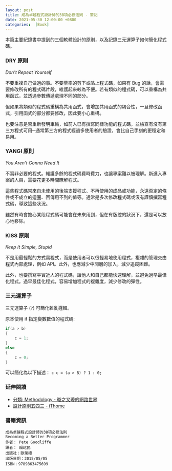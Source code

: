 ```yaml
---
layout: post
title: 成為卓越程式設計師的38項必修法則 - 筆記
date: 2021-05-30 12:00:00 +0800
categories:  [Book]
--- 
```


本篇主要紀錄書中提到的三個軟體設計的原則，以及記錄三元運算子如何簡化程式碼。

### DRY 原則

*Don't Repeat Yourself*

不要重複自己做過的事。不要草率的剪下或貼上程式碼，如果有 Bug 的話，會需要修改所有的程式碼片段，維護起來較為不便。若有類似的程式碼，可以重構為共用函式，並透過參數傳遞處理不同的部分。

但如果將類似的程式碼重構為共用函式，會增加共用函式的耦合性，一旦修改函式，引用函式的部分都要修改，因此要小心重構。

也要注意是否重新發明車輪，如前人已有撰寫同樣功能的程式碼，並檢查有沒有第三方程式可用─通常第三方的程式經過多使用者的驗證，會比自己手刻的更穩定和易用。

### YANGI 原則

*You Aren't Gonna Need It* 

不寫非必要的程式。維護多餘的程式碼費時費力，也讓專案難以被理解。新進入專案的人員，需要花更多時間瞭解程式。

這些程式碼常來自未使用的後端支援程式、不再使用的成品或功能，永遠否定的條件或不成立的迴圈、回傳用不到的值等。通常是多次修改程式碼或沒有謹慎撰寫程式碼，導致這些狀況。

雖然有時會擔心某段程式碼可能會在未來用到，但在有版控的狀況下，還是可以放心地移除。

### KISS 原則

*Keep It Simple, Stupid*

不是用最輕鬆的方式寫程式，而是使用者可以很輕易地使用程式，複雜的管理交由程式內部處理，例如 API。此外，也應減少中間層的加入，減少追蹤困難。

此外，也要撰寫平實近人的程式碼，讓他人和自己都能快速理解，並避免過早最佳化程式。過早最佳化程式，容易增加程式的複雜度，減少修改的彈性。

### 三元運算子

三元運算子 (`?`) 可簡化雜亂邏輯。

原本使用 if 指定變數數值的程式碼:

``` c
if(a > b)
{
    c = 1;
}
else
{
    c = 0;
}
```

可以簡化為以下描述：
``` c c = (a > B) ? 1 : 0; ```

### 延伸閱讀

- [分類: Methodology - 璇之又璇的網路世界](https://shawnlin0201.github.io/categories/Methodology/)
- [設計原則五四三 - iThome](https://www.ithome.com.tw/voice/97462)

### 書籍資訊

```
成為卓越程式設計師的38項必修法則
Becoming a Better Programmer
作者： Pete Goodliffe  
譯者： 賴屹民
出版社：歐萊禮  
出版日期：2015/05/05
ISBN：9789863475699
```